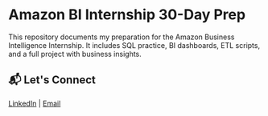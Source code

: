 # Amazon BI Internship 30-Day Prep

This repository documents my preparation for the Amazon Business Intelligence Internship. It includes SQL practice, BI dashboards, ETL scripts, and a full project with business insights.

## 📬 Let's Connect
[LinkedIn](https://www.linkedin.com/in/atakanemir/) | [Email](mailto:atakanemir.caldag@gmail.com)
